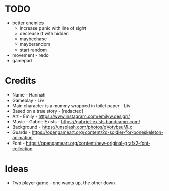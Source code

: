 # TODO

- better enemies
  - increase panic with line of sight
  - decrease it with hidden
  - maybechase
  - mayberandom
  - start random
- movement - redo
- gamepad

# Credits

- Name - Hannah
- Gameplay - Liv
- Main character is a mummy wrapped in toilet paper - Liv
- Based on a true story - [redacted]
- Art - Emily - https://www.instagram.com/emilyw.design/
- Music - GabrielExists - https://gabriel-exists.bandcamp.com/
- Background - https://unsplash.com/photos/qVotvbsuM_c
- Guards - https://opengameart.org/content/2d-soldier-for-boneskeleton-animation
- Font - https://opengameart.org/content/new-original-grafx2-font-collection

# Ideas

- Two player game - one wants up, the other down
